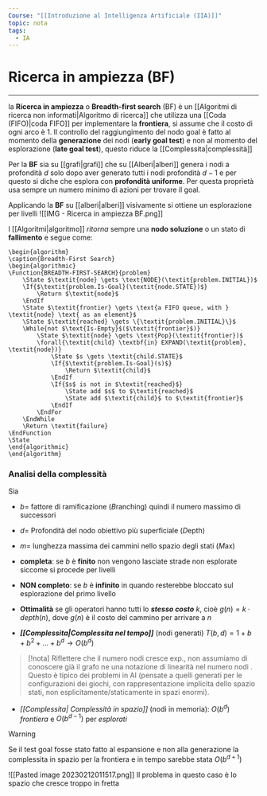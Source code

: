 ```yaml
---
Course: "[[Introduzione al Intelligenza Artificiale (IIA)]]"
topic: nota
tags:
  - IA
---
```


# Ricerca in ampiezza (BF)
---
la **Ricerca in ampiezza** o **Breadth-first search** (BF) è un [[Algoritmi di ricerca non informati|Algoritmo di ricerca]] che utilizza una [[Coda (FIFO)|coda FIFO]] per implementare la **frontiera**, si assume che il costo di ogni arco è $1$.
Il controllo del raggiungimento del nodo goal è fatto al momento della **generazione** dei nodi (**early goal test**) e non al momento del esplorazione (**late goal test**), questo riduce la [[Complessita|complessità]]


 Per la  **BF** sia su [[grafi|grafi]] che su [[Alberi|alberi]]  genera i nodi a profondità $d$ solo dopo aver generato tutti i nodi profondità $d-1$ e per questo si diche che esplora con **profondità uniforme**.  Per questa proprietà usa sempre un numero minimo di azioni per trovare il goal.
 
Applicando la **BF** su [[alberi|alberi]] visivamente si ottiene un esplorazione per livelli
![[IMG - Ricerca in ampiezza BF.png]]

l [[Algoritmi|algoritmo]] *ritorna* sempre una **nodo soluzione** o un stato di **fallimento** e segue come: 
```pseudo
\begin{algorithm}
\caption{Breadth-First Search}
\begin{algorithmic}
\Function{BREADTH-FIRST-SEARCH}{problem}
    \State $\textit{node} \gets \text{NODE}(\textit{problem.INITIAL})$
    \If{$\textit{problem.Is-Goal}(\textit{node.STATE})$}
        \Return $\textit{node}$
    \EndIf
    \State $\textit{frontier} \gets \text{a FIFO queue, with } \textit{node} \text{ as an element}$
    \State $\textit{reached} \gets \{\textit{problem.INITIAL}\}$
    \While{not $\text{Is-Empty}$($\textit{frontier}$)}
        \State $\textit{node} \gets \text{Pop}(\textit{frontier})$
        \forall{\textit{child} \textbf{in} EXPAND(\textit{problem}, \textit{node})}
            \State $s \gets \textit{child.STATE}$
            \If{$\textit{problem.Is-Goal}(s)$}
                \Return $\textit{child}$
            \EndIf
            \If{$s$ is not in $\textit{reached}$}
                \State add $s$ to $\textit{reached}$
                \State add $\textit{child}$ to $\textit{frontier}$
            \EndIf
        \EndFor
    \EndWhile
    \Return \textit{failure}
\EndFunction
\State
\end{algorithmic}
\end{algorithm}
```



### Analisi della complessità
Sia 
- $b=$ fattore di ramificazione (*B*ranching) quindi il numero massimo di successori
- $d=$ Profondità del nodo obiettivo più superficiale (*D*epth)
- $m=$ lunghezza massima dei cammini nello spazio degli stati (*M*ax)

- **completa**: se $b$ è **finito** non vengono lasciate strade non esplorate siccome si procede per livelli
- **NON completo**: se $b$ è **infinito** in quando resterebbe bloccato sul esplorazione del primo livello 
- **Ottimalità** se gli operatori hanno tutti lo **_stesso costo_** $k$, cioè $g(n) = k · depth(n)$, dove $g(n)$ è il costo del cammino per arrivare a $n$ 
-  _**[[Complessita|Complessita nel tempo]]**_ (nodi generati) $T(b, d) = 1+ b + b^2 + \dots + b^d\rightarrow O(b^d)$  
 >[!nota]
> Riflettere che il numero nodi cresce exp., non assumiamo di conoscere già il grafo ne una notazione di linearità nel numero nodi . Questo è tipico dei problemi in AI (pensate a quelli generati per le configurazioni dei giochi, con rappresentazione implicita dello spazio stati, non esplicitamente/staticamente in spazi enormi). 
- _[[Complessita| Complessità in spazio]]_ (nodi in memoria): $O(b^d )$ _frontiera_ e $O(b^{d-1})$ per _esplorati_

>[!warning]
>Se il test goal fosse stato fatto al espansione e non alla generazione la complessita in spazio per la frontiera e in tempo sarebbe stata $O(b^{d+1})$

![[Pasted image 20230212011517.png]]
Il problema in questo caso è lo spazio che cresce troppo in fretta